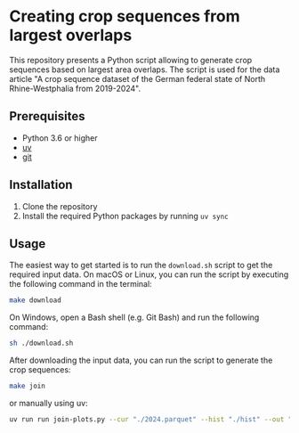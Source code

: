 # Creating crop sequences from largest overlaps

This repository presents a Python script allowing to generate crop sequences based on largest area overlaps. The script is used for the data article "A crop sequence dataset of the German federal state of North Rhine-Westphalia from 2019-2024".

## Prerequisites

- Python 3.6 or higher
- [uv](https://docs.astral.sh/uv/#installation)
- [git](https://git-scm.com/)

## Installation

1. Clone the repository
2. Install the required Python packages by running `uv sync`

## Usage

The easiest way to get started is to run the `download.sh` script to get the required input data. On macOS or Linux, you can run the script by executing the following command in the terminal:

```bash
make download
```

On Windows, open a Bash shell (e.g. Git Bash) and run the following command:

```bash
sh ./download.sh
```

After downloading the input data, you can run the script to generate the crop sequences:

```bash
make join 
```

or manually using uv:

```bash
uv run run join-plots.py --cur "./2024.parquet" --hist "./hist" --out "./Crop_Sequences_NRW_2019_2024.parquet"
```
